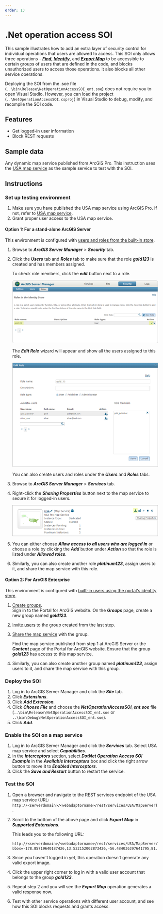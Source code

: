 ```yaml
---
order: 13
---
```


# .Net operation access SOI

This sample illustrates how to add an extra layer of security control for individual operations that users are allowed to access. This SOI only allows three operations - [***Find***](https://developers.arcgis.com/rest/services-reference/find.htm), [***Identify***](https://developers.arcgis.com/rest/services-reference/identify-map-service-.htm), and [***Export Map***](https://developers.arcgis.com/rest/services-reference/export-map.htm) to be accessible to certain groups of users that are defined in the code, and blocks unauthorized users to access those operations. It also blocks all other service operations.

Deploying the SOI from the .soe file (`..\bin\Release\NetOperationAccessSOI_ent.soe`) does not require you to open Visual Studio. However, you can load the project (`..\NetOperationAccessSOI.csproj`) in Visual Studio to debug, modify, and recompile the SOI code.


## Features

  * Get logged-in user information
  * Block REST requests

## Sample data
  Any dynamic map service published from ArcGIS Pro. This instruction uses the [USA map service](../../../ReadMe.md#1-usa-service) as the sample service to test with the SOI.

## Instructions

### Set up testing environment

1. Make sure you have published the USA map service using ArcGIS Pro. If not, refer to [USA map service](../../../ReadMe.md#1-usa-service).
2. Grant proper user access to the USA map service.

#### Option 1: For a stand-alone ArcGIS Server
This environment is configured with [users and roles from the built-in store](https://enterprise.arcgis.com/en/server/latest/administer/windows/securing-services-with-users-and-roles-specific-to-arcgis-server.htm#GUID-9D46D38D-DA48-47BE-A776-DD84C1CD0F4B).

1. Browse to ***ArcGIS Server Manager*** > ***Security*** tab.
2. Click the ***Users*** tab and ***Roles*** tab to make sure that the role ***gold123*** is created and has members assigned.

   To check role members, click the ***edit*** button next to a role.

   ![](../../../../images/netsp/NetOp1.png "Net Operation Access SOI Sample")

   The ***Edit Role*** wizard will appear and show all the users assigned to this role.

   ![](../../../../images/netsp/NetOp2.png "Net Operation Access SOI Sample")

   You can also create users and roles under the ***Users*** and ***Roles*** tabs.
3. Browse to ***ArcGIS Server Manager*** > ***Services*** tab.
4. Right-click the ***Sharing Properties*** button next to the map service to secure it for logged-in users.

   ![](../../../../images/netsp/NetLayer3.png "Net Operation Access SOI Sample")
5. You can either choose ***Allow access to all users who are logged in*** or choose a role by clicking the ***Add*** button under ***Action*** so that the role is listed under ***Allowed roles***.
6. Similarly, you can also create another role ***platinum123***, assign users to it, and share the map service with this role.

#### Option 2: For ArcGIS Enterprise
This environment is configured with [built-in users using the portal's identity store](https://enterprise.arcgis.com/en/portal/latest/administer/windows/about-configuring-portal-authentication.htm#ESRI_SECTION1_AA40A239CE81485CB4F7A91BBDDFE845).

1. [Create groups](https://enterprise.arcgis.com/en/portal/latest/administer/windows/create-groups.htm).\
Sign in to the Portal for ArcGIS website. On the ***Groups*** page, create a new group named ***gold123***.
2. [Invite users](https://enterprise.arcgis.com/en/portal/latest/administer/windows/manage-groups.htm#ESRI_SECTION1_123F1B9DC1DF41A3A2EA6EAE6486CF9E) to the group created from the last step.
3. [Share the map service](https://enterprise.arcgis.com/en/portal/latest/use/share-items.htm#ESRI_SECTION1_0CF790E7414B48BEB0E69484A76D6A03) with the group.

   Find the map service published from step 1 at ArcGIS Server or the ***Content*** page of the Portal for ArcGIS website. Ensure that the group ***gold123*** has access to this map service.
4. Similarly, you can also create another group named ***platinum123***, assign users to it, and share the map service with this group.

### Deploy the SOI

1. Log in to ArcGIS Server Manager and click the ***Site*** tab.
2. Click ***Extensions***.
3. Click ***Add Extension***.
4. Click ***Choose File*** and choose the ***NetOperationAccessSOI_ent.soe*** file (`..\bin\Release\NetOperationAccessSOI_ent.soe` or `..\bin\Debug\NetOperationAccessSOI_ent.soe`).
5. Click ***Add***.

### Enable the SOI on a map service

1. Log in to ArcGIS Server Manager and click the ***Services*** tab. Select USA map service and select ***Capabilities***.
2. In the ***Interceptors*** section, select ***DotNet Operation Access SOI Example*** in the ***Available Interceptors*** box and click the right arrow button to move it to ***Enabled Interceptors***.
3. Click the ***Save and Restart*** button to restart the service.

### Test the SOI

1. Open a browser and navigate to the REST services endpoint of the USA map service (URL: `http://<serverdomain>/<webadaptorname>/rest/services/USA/MapServer`).
2. Scroll to the bottom of the above page and click ***Export Map*** in ***Supported Extensions***.

   This leads you to the following URL:

   ```
   http://<serverdomain>/<webadaptorname>/rest/services/USA/MapServer/export?bbox=-178.85719640187426,13.522152002873426,-56.484036397641795,81.72479317856566
   ```
3. Since you haven't logged in yet, this operation doesn't generate any valid export image.
4. Click the upper right corner to log in with a valid user account that belongs to the group ***gold123***.
5. Repeat step 2 and you will see the ***Export Map*** operation generates a valid response now.
5. Test with other service operations with different user account, and see how this SOI blocks requests and grants access.
